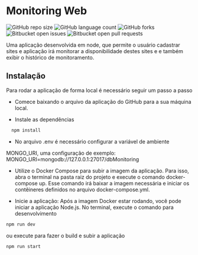 # Monitoring Web

![GitHub repo size](https://img.shields.io/github/repo-size/iuricode/README-template?style=for-the-badge)
![GitHub language count](https://img.shields.io/github/languages/count/iuricode/README-template?style=for-the-badge)
![GitHub forks](https://img.shields.io/github/forks/iuricode/README-template?style=for-the-badge)
![Bitbucket open issues](https://img.shields.io/bitbucket/issues/iuricode/README-template?style=for-the-badge)
![Bitbucket open pull requests](https://img.shields.io/bitbucket/pr-raw/iuricode/README-template?style=for-the-badge)

Uma aplicação desenvolvida em node, que permite o usuário cadastrar sites e aplicação irá monitorar a disponibilidade destes sites e e também exibir o histórico de monitoramento.

## Instalação

Para rodar a aplicação de forma local é necessário seguir um passo a passo

- Comece baixando o arquivo da aplicação do GitHub para a sua máquina local.

-  Instale as dependências

```bash
  npm install
```
  
- No arquivo .env é necessário configurar a variável de ambiente

MONGO_URI, uma configuração de exemplo:
MONGO_URI=mongodb://127.0.0.1:27017/dbMonitoring

-  Utilize o Docker Compose para subir a imagem da aplicação. Para isso, abra o terminal na pasta raiz do projeto e execute o comando docker-compose up. Esse comando irá baixar a imagem necessária e iniciar os  contêineres definidos no arquivo docker-compose.yml.

- Inicie a aplicação: Após a imagem Docker estar rodando, você pode iniciar a aplicação Node.js. No terminal, execute o comando para desenvolvimento
```bash
npm run dev
```
ou execute para fazer o build e subir a aplicação 
```bash
npm run start
```
